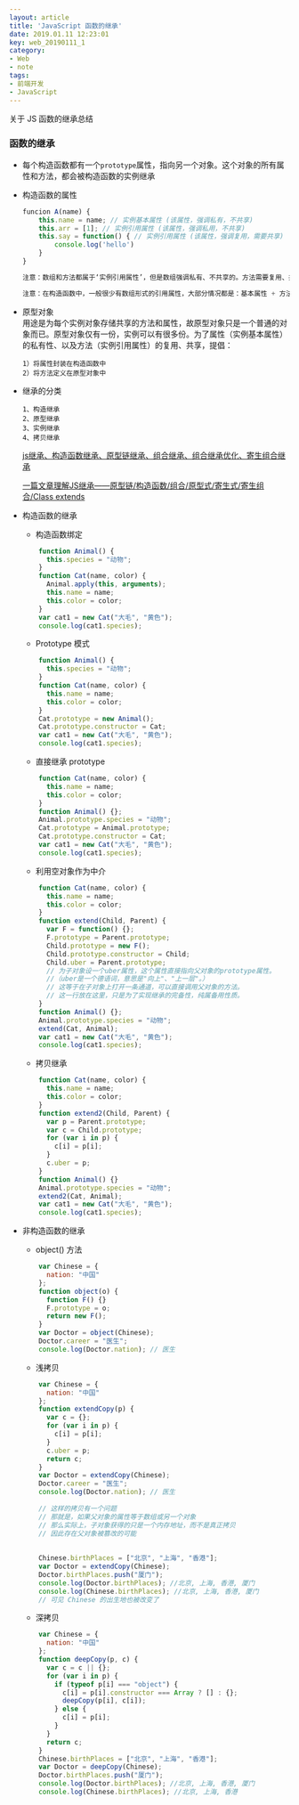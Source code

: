 ```yaml
---
layout: article
title: 'JavaScript 函数的继承'
date: 2019.01.11 12:23:01
key: web_20190111_1
category: 
- Web 
- note
tags:
- 前端开发
- JavaScript
---
```


关于 JS 函数的继承总结

<!-- more -->

### 函数的继承

- 每个构造函数都有一个`prototype`属性，指向另一个对象。这个对象的所有属性和方法，都会被构造函数的实例继承
- 构造函数的属性

    ```javascript
    funcion A(name) {
        this.name = name; // 实例基本属性 (该属性，强调私有，不共享)
        this.arr = [1]; // 实例引用属性 (该属性，强调私用，不共享)
        this.say = function() { // 实例引用属性 (该属性，强调复用，需要共享)
            console.log('hello')
        }
    }
    
    注意：数组和方法都属于‘实例引用属性’，但是数组强调私有、不共享的。方法需要复用、共享。

    注意：在构造函数中，一般很少有数组形式的引用属性，大部分情况都是：基本属性 + 方法。
    ```

- 原型对象  
    用途是为每个实例对象存储共享的方法和属性，故原型对象只是一个普通的对象而已。原型对象仅有一份，实例可以有很多份。为了属性（实例基本属性）的私有性、以及方法（实例引用属性）的复用、共享，提倡：

      1）将属性封装在构造函数中
      2）将方法定义在原型对象中
    
- 继承的分类

      1、构造继承
      2、原型继承
      3、实例继承
      4、拷贝继承
    
    [js继承、构造函数继承、原型链继承、组合继承、组合继承优化、寄生组合继承](https://segmentfault.com/a/1190000015216289) 
    
    [一篇文章理解JS继承——原型链/构造函数/组合/原型式/寄生式/寄生组合/Class extends](https://segmentfault.com/a/1190000015727237)
- 构造函数的继承

    * 构造函数绑定  
    
    ```javascript
        function Animal() {
          this.species = "动物";
        }
        function Cat(name, color) {
          Animal.apply(this, arguments);
          this.name = name;
          this.color = color;
        }
        var cat1 = new Cat("大毛", "黄色");
        console.log(cat1.species);
    ```

    * Prototype 模式

    ```javascript
        function Animal() {
          this.species = "动物";
        }
        function Cat(name, color) {
          this.name = name;
          this.color = color;
        }
        Cat.prototype = new Animal();
        Cat.prototype.constructor = Cat;
        var cat1 = new Cat("大毛", "黄色");
        console.log(cat1.species);
    ```
    * 直接继承 prototype
    ```javascript
        function Cat(name, color) {
          this.name = name;
          this.color = color;
        }
        function Animal() {};
        Animal.prototype.species = "动物";
        Cat.prototype = Animal.prototype;
        Cat.prototype.constructor = Cat;
        var cat1 = new Cat("大毛", "黄色");
        console.log(cat1.species);
    ```
    * 利用空对象作为中介
    ```javascript
        function Cat(name, color) {
          this.name = name;
          this.color = color;
        }
        function extend(Child, Parent) {
          var F = function() {};
          F.prototype = Parent.prototype;
          Child.prototype = new F();
          Child.prototype.constructor = Child;
          Child.uber = Parent.prototype; 
          // 为子对象设一个uber属性，这个属性直接指向父对象的prototype属性。
          //（uber是一个德语词，意思是"向上"、"上一层"。）
          // 这等于在子对象上打开一条通道，可以直接调用父对象的方法。
          // 这一行放在这里，只是为了实现继承的完备性，纯属备用性质。
        }
        function Animal() {};
        Animal.prototype.species = "动物";
        extend(Cat, Animal);
        var cat1 = new Cat("大毛", "黄色");
        console.log(cat1.species);
    ```
    * 拷贝继承
    ```javascript
        function Cat(name, color) {
          this.name = name;
          this.color = color;
        }
        function extend2(Child, Parent) {
          var p = Parent.prototype;
          var c = Child.prototype;
          for (var i in p) {
            c[i] = p[i];
          }
          c.uber = p;
        }
        function Animal() {}
        Animal.prototype.species = "动物";
        extend2(Cat, Animal);
        var cat1 = new Cat("大毛", "黄色");
        console.log(cat1.species);
    ```
- 非构造函数的继承
    * object() 方法
    ```javascript
        var Chinese = {
          nation: "中国"
        };
        function object(o) {
          function F() {}
          F.prototype = o;
          return new F();
        }
        var Doctor = object(Chinese);
        Doctor.career = "医生";
        console.log(Doctor.nation); // 医生
    ```
    * 浅拷贝
    ```javascript
        var Chinese = {
          nation: "中国"
        };
        function extendCopy(p) {
          var c = {};
          for (var i in p) {
            c[i] = p[i];
          }
          c.uber = p;
          return c;
        }
        var Doctor = extendCopy(Chinese);
        Doctor.career = "医生";
        console.log(Doctor.nation); // 医生
        
        // 这样的拷贝有一个问题
        // 那就是，如果父对象的属性等于数组或另一个对象
        // 那么实际上，子对象获得的只是一个内存地址，而不是真正拷贝
        // 因此存在父对象被篡改的可能
        
        
        Chinese.birthPlaces = ["北京", "上海", "香港"];
        var Doctor = extendCopy(Chinese);
        Doctor.birthPlaces.push("厦门");
        console.log(Doctor.birthPlaces); //北京, 上海, 香港, 厦门
        console.log(Chinese.birthPlaces); //北京, 上海, 香港, 厦门
        // 可见 Chinese 的出生地也被改变了
    ```
    * 深拷贝
    ```javascript
        var Chinese = {
          nation: "中国"
        };
        function deepCopy(p, c) {
          var c = c || {};
          for (var i in p) {
            if (typeof p[i] === "object") {
              c[i] = p[i].constructor === Array ? [] : {};
              deepCopy(p[i], c[i]);
            } else {
              c[i] = p[i];
            }
          }
          return c;
        }
        Chinese.birthPlaces = ["北京", "上海", "香港"];
        var Doctor = deepCopy(Chinese);
        Doctor.birthPlaces.push("厦门");
        console.log(Doctor.birthPlaces); //北京, 上海, 香港, 厦门
        console.log(Chinese.birthPlaces); //北京, 上海, 香港
    ```